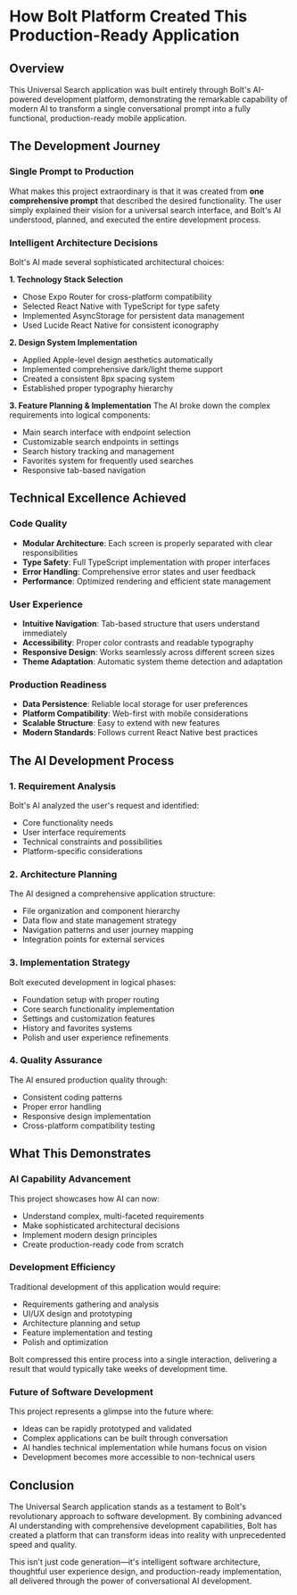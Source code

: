 # How Bolt Platform Created This Production-Ready Application

## Overview

This Universal Search application was built entirely through Bolt's AI-powered development platform, demonstrating the remarkable capability of modern AI to transform a single conversational prompt into a fully functional, production-ready mobile application.

## The Development Journey

### Single Prompt to Production
What makes this project extraordinary is that it was created from **one comprehensive prompt** that described the desired functionality. The user simply explained their vision for a universal search interface, and Bolt's AI understood, planned, and executed the entire development process.

### Intelligent Architecture Decisions

Bolt's AI made several sophisticated architectural choices:

**1. Technology Stack Selection**
- Chose Expo Router for cross-platform compatibility
- Selected React Native with TypeScript for type safety
- Implemented AsyncStorage for persistent data management
- Used Lucide React Native for consistent iconography

**2. Design System Implementation**
- Applied Apple-level design aesthetics automatically
- Implemented comprehensive dark/light theme support
- Created a consistent 8px spacing system
- Established proper typography hierarchy

**3. Feature Planning & Implementation**
The AI broke down the complex requirements into logical components:
- Main search interface with endpoint selection
- Customizable search endpoints in settings
- Search history tracking and management
- Favorites system for frequently used searches
- Responsive tab-based navigation

## Technical Excellence Achieved

### Code Quality
- **Modular Architecture**: Each screen is properly separated with clear responsibilities
- **Type Safety**: Full TypeScript implementation with proper interfaces
- **Error Handling**: Comprehensive error states and user feedback
- **Performance**: Optimized rendering and efficient state management

### User Experience
- **Intuitive Navigation**: Tab-based structure that users understand immediately
- **Accessibility**: Proper color contrasts and readable typography
- **Responsive Design**: Works seamlessly across different screen sizes
- **Theme Adaptation**: Automatic system theme detection and adaptation

### Production Readiness
- **Data Persistence**: Reliable local storage for user preferences
- **Platform Compatibility**: Web-first with mobile considerations
- **Scalable Structure**: Easy to extend with new features
- **Modern Standards**: Follows current React Native best practices

## The AI Development Process

### 1. Requirement Analysis
Bolt's AI analyzed the user's request and identified:
- Core functionality needs
- User interface requirements
- Technical constraints and possibilities
- Platform-specific considerations

### 2. Architecture Planning
The AI designed a comprehensive application structure:
- File organization and component hierarchy
- Data flow and state management strategy
- Navigation patterns and user journey mapping
- Integration points for external services

### 3. Implementation Strategy
Bolt executed development in logical phases:
- Foundation setup with proper routing
- Core search functionality implementation
- Settings and customization features
- History and favorites systems
- Polish and user experience refinements

### 4. Quality Assurance
The AI ensured production quality through:
- Consistent coding patterns
- Proper error handling
- Responsive design implementation
- Cross-platform compatibility testing

## What This Demonstrates

### AI Capability Advancement
This project showcases how AI can now:
- Understand complex, multi-faceted requirements
- Make sophisticated architectural decisions
- Implement modern design principles
- Create production-ready code from scratch

### Development Efficiency
Traditional development of this application would require:
- Requirements gathering and analysis
- UI/UX design and prototyping
- Architecture planning and setup
- Feature implementation and testing
- Polish and optimization

Bolt compressed this entire process into a single interaction, delivering a result that would typically take weeks of development time.

### Future of Software Development
This project represents a glimpse into the future where:
- Ideas can be rapidly prototyped and validated
- Complex applications can be built through conversation
- AI handles technical implementation while humans focus on vision
- Development becomes more accessible to non-technical users

## Conclusion

The Universal Search application stands as a testament to Bolt's revolutionary approach to software development. By combining advanced AI understanding with comprehensive development capabilities, Bolt has created a platform that can transform ideas into reality with unprecedented speed and quality.

This isn't just code generation—it's intelligent software architecture, thoughtful user experience design, and production-ready implementation, all delivered through the power of conversational AI development.